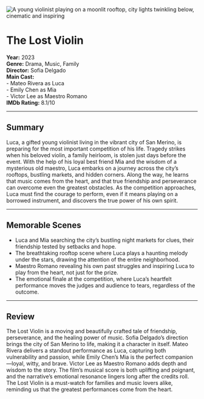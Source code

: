 ![A young violinist playing on a moonlit rooftop, city lights twinkling below, cinematic and inspiring](/static/images/Movies/the-lost-violin.png)

# The Lost Violin

<div class="movie-meta">
<strong>Year:</strong> 2023  <br>
<strong>Genre:</strong> Drama, Music, Family  <br>
<strong>Director:</strong> Sofia Delgado  <br>
<strong>Main Cast:</strong>  <br>
- Mateo Rivera as Luca  <br>
- Emily Chen as Mia  <br>
- Victor Lee as Maestro Romano  <br>
<strong>IMDb Rating:</strong> 8.1/10
</div>

---

## Summary
Luca, a gifted young violinist living in the vibrant city of San Merino, is preparing for the most important competition of his life. Tragedy strikes when his beloved violin, a family heirloom, is stolen just days before the event. With the help of his loyal best friend Mia and the wisdom of a mysterious old maestro, Luca embarks on a journey across the city’s rooftops, bustling markets, and hidden corners. Along the way, he learns that music comes from the heart, and that true friendship and perseverance can overcome even the greatest obstacles. As the competition approaches, Luca must find the courage to perform, even if it means playing on a borrowed instrument, and discovers the true power of his own spirit.

---

## Memorable Scenes
* Luca and Mia searching the city’s bustling night markets for clues, their friendship tested by setbacks and hope.
* The breathtaking rooftop scene where Luca plays a haunting melody under the stars, drawing the attention of the entire neighborhood.
* Maestro Romano revealing his own past struggles and inspiring Luca to play from the heart, not just for the prize.
* The emotional finale at the competition, where Luca’s heartfelt performance moves the judges and audience to tears, regardless of the outcome.

---

## Review
The Lost Violin is a moving and beautifully crafted tale of friendship, perseverance, and the healing power of music. Sofia Delgado’s direction brings the city of San Merino to life, making it a character in itself. Mateo Rivera delivers a standout performance as Luca, capturing both vulnerability and passion, while Emily Chen’s Mia is the perfect companion—loyal, witty, and brave. Victor Lee as Maestro Romano adds depth and wisdom to the story. The film’s musical score is both uplifting and poignant, and the narrative’s emotional resonance lingers long after the credits roll. The Lost Violin is a must-watch for families and music lovers alike, reminding us that the greatest performances come from the heart.
